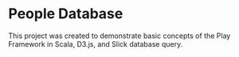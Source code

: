 # People Database

This project was created to demonstrate basic concepts of the Play Framework in Scala, D3.js, and Slick database query.
